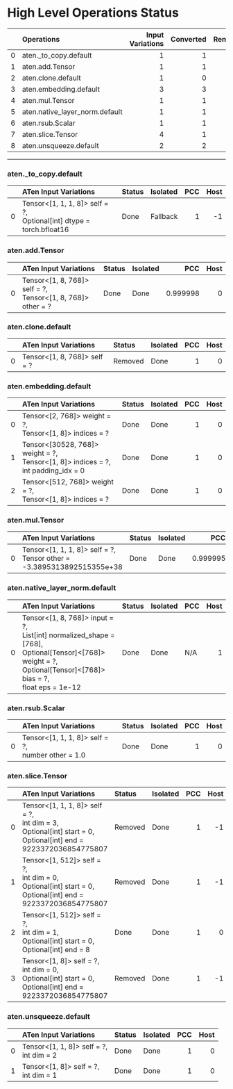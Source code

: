 # High Level Operations Status
|    | Operations                     |   Input Variations |   Converted |   Removed |   Fallback | Completed   |   Score |
|---:|:-------------------------------|-------------------:|------------:|----------:|-----------:|:------------|--------:|
|  0 | aten._to_copy.default          |                  1 |           1 |         0 |          0 | ✅          |       1 |
|  1 | aten.add.Tensor                |                  1 |           1 |         0 |          0 | ✅          |       1 |
|  2 | aten.clone.default             |                  1 |           0 |         1 |          0 | ✅          |       1 |
|  3 | aten.embedding.default         |                  3 |           3 |         0 |          0 | ✅          |       1 |
|  4 | aten.mul.Tensor                |                  1 |           1 |         0 |          0 | ✅          |       1 |
|  5 | aten.native_layer_norm.default |                  1 |           1 |         0 |          0 | ✅          |       1 |
|  6 | aten.rsub.Scalar               |                  1 |           1 |         0 |          0 | ✅          |       1 |
|  7 | aten.slice.Tensor              |                  4 |           1 |         3 |          0 | ✅          |       1 |
|  8 | aten.unsqueeze.default         |                  2 |           2 |         0 |          0 | ✅          |       1 |
***
### aten._to_copy.default
|    | ATen Input Variations                                                  | Status   | Isolated   |   PCC |   Host |
|---:|:-----------------------------------------------------------------------|:---------|:-----------|------:|-------:|
|  0 | Tensor<[1, 1, 1, 8]> self = ?,<br>Optional[int] dtype = torch.bfloat16 | Done     | Fallback   |     1 |     -1 |
### aten.add.Tensor
|    | ATen Input Variations                                          | Status   | Isolated   |      PCC |   Host |
|---:|:---------------------------------------------------------------|:---------|:-----------|---------:|-------:|
|  0 | Tensor<[1, 8, 768]> self = ?,<br>Tensor<[1, 8, 768]> other = ? | Done     | Done       | 0.999998 |      0 |
### aten.clone.default
|    | ATen Input Variations        | Status   | Isolated   |   PCC |   Host |
|---:|:-----------------------------|:---------|:-----------|------:|-------:|
|  0 | Tensor<[1, 8, 768]> self = ? | Removed  | Done       |     1 |      0 |
### aten.embedding.default
|    | ATen Input Variations                                                                  | Status   | Isolated   |   PCC |   Host |
|---:|:---------------------------------------------------------------------------------------|:---------|:-----------|------:|-------:|
|  0 | Tensor<[2, 768]> weight = ?,<br>Tensor<[1, 8]> indices = ?                             | Done     | Done       |     1 |      0 |
|  1 | Tensor<[30528, 768]> weight = ?,<br>Tensor<[1, 8]> indices = ?,<br>int padding_idx = 0 | Done     | Done       |     1 |      0 |
|  2 | Tensor<[512, 768]> weight = ?,<br>Tensor<[1, 8]> indices = ?                           | Done     | Done       |     1 |      0 |
### aten.mul.Tensor
|    | ATen Input Variations                                                    | Status   | Isolated   |      PCC |   Host |
|---:|:-------------------------------------------------------------------------|:---------|:-----------|---------:|-------:|
|  0 | Tensor<[1, 1, 1, 8]> self = ?,<br>Tensor other = -3.3895313892515355e+38 | Done     | Done       | 0.999995 |      0 |
### aten.native_layer_norm.default
|    | ATen Input Variations                                                                                                                                                  | Status   | Isolated   | PCC   |   Host |
|---:|:-----------------------------------------------------------------------------------------------------------------------------------------------------------------------|:---------|:-----------|:------|-------:|
|  0 | Tensor<[1, 8, 768]> input = ?,<br>List[int] normalized_shape = [768],<br>Optional[Tensor]<[768]> weight = ?,<br>Optional[Tensor]<[768]> bias = ?,<br>float eps = 1e-12 | Done     | Done       | N/A   |      1 |
### aten.rsub.Scalar
|    | ATen Input Variations                                | Status   | Isolated   |   PCC |   Host |
|---:|:-----------------------------------------------------|:---------|:-----------|------:|-------:|
|  0 | Tensor<[1, 1, 1, 8]> self = ?,<br>number other = 1.0 | Done     | Done       |     1 |      0 |
### aten.slice.Tensor
|    | ATen Input Variations                                                                                                 | Status   | Isolated   |   PCC |   Host |
|---:|:----------------------------------------------------------------------------------------------------------------------|:---------|:-----------|------:|-------:|
|  0 | Tensor<[1, 1, 1, 8]> self = ?,<br>int dim = 3,<br>Optional[int] start = 0,<br>Optional[int] end = 9223372036854775807 | Removed  | Done       |     1 |     -1 |
|  1 | Tensor<[1, 512]> self = ?,<br>int dim = 0,<br>Optional[int] start = 0,<br>Optional[int] end = 9223372036854775807     | Removed  | Done       |     1 |     -1 |
|  2 | Tensor<[1, 512]> self = ?,<br>int dim = 1,<br>Optional[int] start = 0,<br>Optional[int] end = 8                       | Done     | Done       |     1 |      0 |
|  3 | Tensor<[1, 8]> self = ?,<br>int dim = 0,<br>Optional[int] start = 0,<br>Optional[int] end = 9223372036854775807       | Removed  | Done       |     1 |     -1 |
### aten.unsqueeze.default
|    | ATen Input Variations                      | Status   | Isolated   |   PCC |   Host |
|---:|:-------------------------------------------|:---------|:-----------|------:|-------:|
|  0 | Tensor<[1, 1, 8]> self = ?,<br>int dim = 2 | Done     | Done       |     1 |      0 |
|  1 | Tensor<[1, 8]> self = ?,<br>int dim = 1    | Done     | Done       |     1 |      0 |

